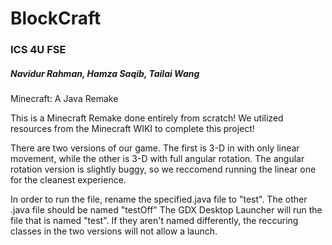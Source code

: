 # BlockCraft
### ICS 4U FSE
##### Navidur Rahman, Hamza Saqib, Tailai Wang
Minecraft: A Java Remake

This is a Minecraft Remake done entirely from scratch! We utilized resources from the Minecraft WIKI to complete this project!

There are two versions of our game. The first is 3-D in with only linear movement, while the other is 3-D
with full angular rotation. The angular rotation version is slightly buggy, so we reccomend running the linear
one for the cleanest experience.

In order to run the file, rename the specified.java file to "test". The other .java file should be named "testOff"
The GDX Desktop Launcher will run the file that is named "test". If they aren't named differently, the reccuring classes 
in the two versions will not allow a launch. 
